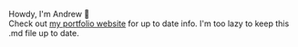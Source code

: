Howdy, I'm Andrew 👋 <br>
Check out [my portfolio website](https://andrewpberg.github.io/) for up to date info. I'm too lazy to keep this .md file up to date.

